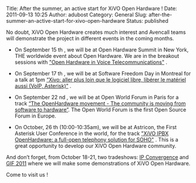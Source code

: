 Title: After the summer, an active start for XiVO Open Hardware !
Date: 2011-09-13 10:25
Author: adubost
Category: General
Slug: after-the-summer-an-active-start-for-xivo-open-hardware
Status: published

No doubt, XiVO Open Hardware creates much interest and Avencall teams
will demonstrate the project in different events in the coming months.

-   On September 15 th , we will be at Open Hardware Summit in New York,
    THE worldwide event about Open Hardware. We are in the breakout
    sessions with ["Open Hardware in Voice
    Telecommunications"](http://www.openhardwaresummit.org/breakouts/ "Open Hardware Summit") .

<!-- -->

-   On September 17 th , we will be at Software Freedom Day in Montreal
    for a talk at 1pm [“Xivo: aller plus loin que le logiciel libre,
    libérer le matériel aussi (VoIP,
    Asterisk)”](http://wiki.softwarefreedomday.org/2011/Canada/Montreal/SFD-ETS "Software Freedom Day") .

<!-- -->

-   On September 22 nd , we will be at Open World Forum in Paris for a
    track [“The OpenHardware movement - The community is moving from
    software to
    hardware”](http://www.openworldforum.org/Conferences/The-OpenHardware-movement-The-community-is-moving-from-software-to-hardware "Open World Forum").
    The Open World Forum is the first Open Source Forum in Europe.

<!-- -->

-   On October, 26 th (10:00-10:35am), we will be at Astricon, the First
    Asterisk User Conference in the world, for the track ["XiVO IPBX
    OpenHardware: a full-open telephony solution for
    SOHO"](http://www.astricon.net/conferenceProgram.aspx "Astricon2011") .
    This is a great opportunity to develop our XiVO Open
    Hardware community.

And don’t forget, from October 18-21, two tradeshows: [IP
Convergence](http://www.ipconvergence.fr/ "IP Convergence") and [GIF
2011](/index.php?post/2011/07/29/AVENCALL-at-GIF-2011 "IP Convergence")
where we will make some demonstrations of XiVO Open Hardware.

Come to visit us !

</p>

